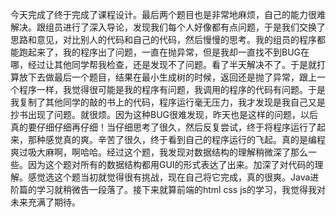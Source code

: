 今天完成了终于完成了课程设计。最后两个题目也是非常地麻烦，自己的能力很难解决。跟组员进行了深入导论，发现我们每个人好像都有点问题，于是我们交换了思路和意见，对比别人的代码和自己的代码，然后慢慢的思考。我的组员的程序都能跑起来了，我的程序出了问题，一直在抛异常，但是我却一直找不到BUG在哪，经过让其他同学帮我检查，还是发现不了问题。看了半天解决不了。于是就打算放下去做最后一个题目，结果在最小生成树的时候，返回还是抛了异常，跟上一个程序一样，我觉得很可能是我的程序有问题，我调用的程序的代码有问题。于是我复制了其他同学的敲的书上的代码，程序运行毫无压力，我才发现是我自己又是抄书出现了问题。就很烦。因为这种BUG很难发现，昨天也是这样的问题，以后真的要仔细仔细再仔细！当仔细思考了很久，然后反复尝试，终于将程序运行了起来，那种感觉真的爽。辛苦了很久，终于看到自己的程序运行的飞起。真的是编程爽过吸大麻啊，啊哈哈。经过这个题，我发现对数据结构的理解稍微深了那么一些。因为这个题对所有的数据结构都用GUI的形式表达了出来。加深了对代码的理解。感觉选这个题当初就觉得很有挑战，现在自己将它完成，真的很爽。Java进阶篇的学习就稍微告一段落了。接下来就算前端的html css js的学习，我觉得我对未来充满了期待。
